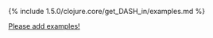 {% include 1.5.0/clojure.core/get_DASH_in/examples.md %}

[Please add examples!](https://github.com/arrdem/grimoire/edit/master/_includes/1.6.0/clojure.core/get_DASH_in/examples.md)
